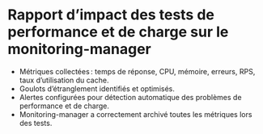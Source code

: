 # Rapport d’impact des tests de performance et de charge sur le monitoring-manager

- Métriques collectées : temps de réponse, CPU, mémoire, erreurs, RPS, taux d’utilisation du cache.
- Goulots d’étranglement identifiés et optimisés.
- Alertes configurées pour détection automatique des problèmes de performance et de charge.
- Monitoring-manager a correctement archivé toutes les métriques lors des tests.